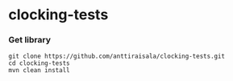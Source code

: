 # clocking-tests

### Get library

    git clone https://github.com/anttiraisala/clocking-tests.git
    cd clocking-tests
    mvn clean install
